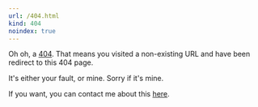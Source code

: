 ```yaml
---
url: /404.html
kind: 404
noindex: true
---
```


Oh oh, a [404](https://en.wikipedia.org/wiki/HTTP_404). That means you visited
a non-existing URL and have been redirect to this 404 page.

It's either your fault, or mine. Sorry if it's mine.

If you want, you can contact me about this [here](contact/).

